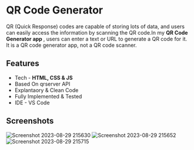 
# QR Code Generator

QR (Quick Response) codes are capable of storing lots of data, and users can easily access the information by scanning the QR code.In my <strong>QR Code Generator app </strong>, users can enter a text or URL to generate a QR code for it. 
It is a QR code generator app, not a QR code scanner.

## Features

- Tech - <strong>HTML, CSS & JS</strong>
- Based On qrserver API
- Explantaory & Clean Code
- Fully Implemented & Tested
- IDE - VS Code



## Screenshots
![Screenshot 2023-08-29 215630](https://github.com/Sambhawii/QR-Code-Generator/assets/119286849/c935eb42-d01d-4dae-8153-1cfa5d08d527)
![Screenshot 2023-08-29 215652](https://github.com/Sambhawii/QR-Code-Generator/assets/119286849/16c2d69d-adbc-4a8b-ad9a-071c15e13bee)
![Screenshot 2023-08-29 215715](https://github.com/Sambhawii/QR-Code-Generator/assets/119286849/f79f9b6a-d711-4f18-b7b4-1e1dc6b36958)









